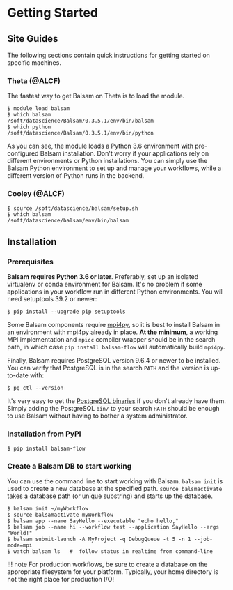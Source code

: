 Getting Started
===============

Site Guides
-----------

The following sections contain quick instructions for getting started on
specific machines.

### Theta (@ALCF)

The fastest way to get Balsam on Theta is to load the module.

```console
$ module load balsam
$ which balsam
/soft/datascience/Balsam/0.3.5.1/env/bin/balsam
$ which python
/soft/datascience/Balsam/0.3.5.1/env/bin/python
```

As you can see, the module loads a Python 3.6 environment with
pre-configured Balsam installation. Don't worry if your applications
rely on different environments or Python installations. You can simply
use the Balsam Python environment to set up and manage your workflows,
while a different version of Python runs in the backend.

### Cooley (@ALCF)

```console
$ source /soft/datascience/balsam/setup.sh
$ which balsam
/soft/datascience/balsam/env/bin/balsam
```

Installation
------------

### Prerequisites

**Balsam requires Python 3.6 or later**. Preferably, set up an isolated
virtualenv or conda environment for Balsam. It's no problem if some
applications in your workflow run in different Python environments. You
will need setuptools 39.2 or newer:

```console
$ pip install --upgrade pip setuptools
```

Some Balsam components require
[mpi4py](https://github.com/mpi4py/mpi4py), so it is best to install
Balsam in an environment with mpi4py already in place. 
**At the minimum**, a working MPI
implementation and `mpicc` compiler wrapper should be in the
search path, in which case `pip install balsam-flow` will automatically build 
`mpi4py`. 

Finally, Balsam requires PostgreSQL version 9.6.4 or newer to be
installed. You can verify that PostgreSQL is in the search
`PATH` and the version is up-to-date with:

```console
$ pg_ctl --version
```

It's very easy to get the [PostgreSQL
binaries](https://www.enterprisedb.com/download-postgresql-binaries) if
you don't already have them. Simply adding the PostgreSQL
`bin/` to your search `PATH` should be enough to use Balsam
without having to bother a system administrator.

### Installation from PyPI

```console
$ pip install balsam-flow
```

### Create a Balsam DB to start working

You can use the command line to start working with Balsam. `balsam
init` is used to create a new database at the specified
path. `source balsmactivate` takes a database path (or
unique substring) and starts up the database.

```console
$ balsam init ~/myWorkflow
$ source balsamactivate myWorkflow
$ balsam app --name SayHello --executable "echo hello,"
$ balsam job --name hi --workflow test --application SayHello --args "World!"
$ balsam submit-launch -A MyProject -q DebugQueue -t 5 -n 1 --job-mode=mpi
$ watch balsam ls   #  follow status in realtime from command-line
```

!!! note
    For production workflows, be sure to create a database on the
    appropriate filesystem for your platform. Typically, your home directory
    is not the right place for production I/O!
